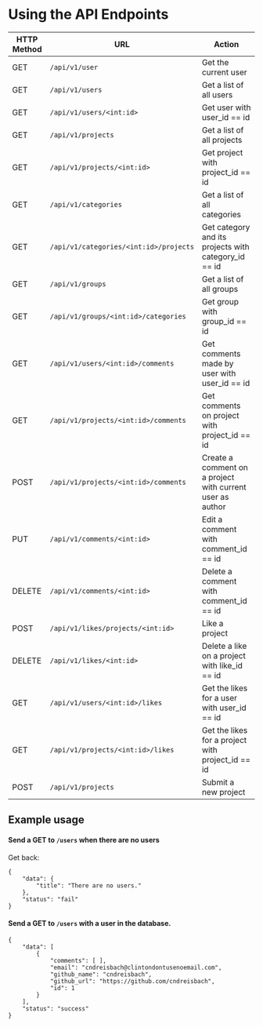 # Using the API Endpoints

| HTTP Method | URL                                          |  Action                                                   |
|-------------|----------------------------------------------|-----------------------------------------------------------|
| GET         | ```/api/v1/user```                           | Get the current user                                      |
| GET         | ```/api/v1/users```                          | Get a list of all users                                   |
| GET         | ```/api/v1/users/<int:id>```                 | Get user with user_id == id                               |
| GET         | ```/api/v1/projects```                       | Get a list of all projects                                |
| GET         | ```/api/v1/projects/<int:id>```              | Get project with project_id == id                         |
| GET         | ```/api/v1/categories```                     | Get a list of all categories                              |
| GET         | ```/api/v1/categories/<int:id>/projects```   | Get category and its projects with category_id == id      |
| GET         | ```/api/v1/groups```                         | Get a list of all groups                                  |
| GET         | ```/api/v1/groups/<int:id>/categories```     | Get group with group_id == id                             |
| GET         | ```/api/v1/users/<int:id>/comments```        | Get comments made by user with user_id == id              |
| GET         | ```/api/v1/projects/<int:id>/comments```     | Get comments on project with project_id == id             |
| POST        | ```/api/v1/projects/<int:id>/comments```     | Create a comment on a project with current user as author |
| PUT         | ```/api/v1/comments/<int:id>```              | Edit a comment with comment_id == id                      |
| DELETE      | ```/api/v1/comments/<int:id>```              | Delete a comment with comment_id == id                    |
| POST        | ```/api/v1/likes/projects/<int:id>```        | Like a project                                            |
| DELETE      | ```/api/v1/likes/<int:id>```                 | Delete a like on a project with like_id == id             |
| GET         | ```/api/v1/users/<int:id>/likes```           | Get the likes for a user with user_id == id               |
| GET         | ```/api/v1/projects/<int:id>/likes```        | Get the likes for a project with project_id == id         |
| POST        | ```/api/v1/projects```                       | Submit a new project                                      |


## Example usage

#### Send a GET to ```/users``` when there are no users
Get back:
```
{
    "data": {
        "title": "There are no users."
    },
    "status": "fail"
}
```
#### Send a GET to ```/users``` with a user in the database.

```
{
    "data": [
        {
            "comments": [ ],
            "email": "cndreisbach@clintondontusenoemail.com",
            "github_name": "cndreisbach",
            "github_url": "https://github.com/cndreisbach",
            "id": 1
        }
    ],
    "status": "success"
}
```
